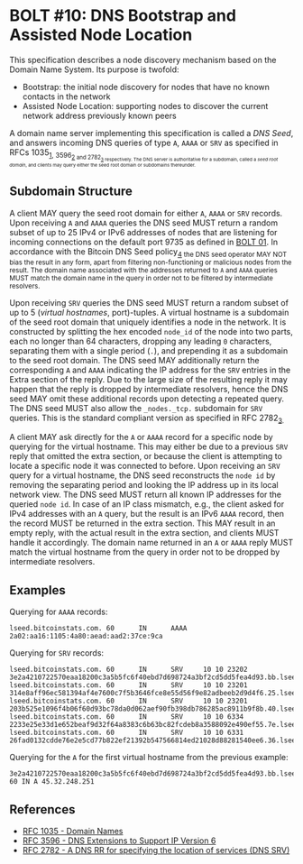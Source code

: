 # BOLT #10: DNS Bootstrap and Assisted Node Location

This specification describes a node discovery mechanism based on the Domain Name System.
Its purpose is twofold:

 - Bootstrap: the initial node discovery for nodes that have no known contacts in the network
 - Assisted Node Location: supporting nodes to discover the current network address previously known peers

A domain name server implementing this specification is called a _DNS Seed_, and answers incoming DNS queries of type `A`, `AAAA` or `SRV` as specified in RFCs 1035<sub>[1](#ref-1)</sup>, 3596<sub>[2](#ref-2)</sup> and 2782<sub>[3](#ref-3)</sup> respectively.
The DNS server is authoritative for a subdomain, called a _seed root domain_, and clients may query either the seed root domain or subdomains thereunder.

## Subdomain Structure

A client MAY query the seed root domain for either `A`, `AAAA` or `SRV` records.
Upon receiving `A` and `AAAA` queries the DNS seed MUST return a random subset of up to 25 IPv4 or IPv6 addresses of nodes that are listening for incoming connections on the default port 9735 as defined in [BOLT 01](01-messaging.md).
In accordance with the Bitcoin DNS Seed policy<sub>[4](#ref-4)</sup> the DNS seed operator MAY NOT bias the result in any form, apart from filtering non-functioning or malicious nodes from the result.
The domain name associated with the addresses returned to `A` and `AAAA` queries MUST match the domain name in the query in order not to be filtered by intermediate resolvers.

Upon receiving `SRV` queries the DNS seed MUST return a random subset of up to 5 (_virtual hostnames_, port)-tuples.
A virtual hostname is a subdomain of the seed root domain that uniquely identifies a node in the network.
It is constructed by splitting the hex encoded `node_id` of the node into two parts, each no longer than 64 characters, dropping any leading `0` characters, separating them with a single period (`.`), and prepending it as a subdomain to the seed root domain.
The DNS seed MAY additionally return the corresponding `A` and `AAAA` indicating the IP address for the `SRV` entries in the Extra section of the reply.
Due to the large size of the resulting reply it may happen that the reply is dropped by intermediate resolvers, hence the DNS seed MAY omit these additional records upon detecting a repeated query.
The DNS seed MUST also allow the `_nodes._tcp.` subdomain for `SRV` queries.
This is the standard compliant version as specified in RFC 2782<sub>[3](#ref-3).

A client MAY ask directly for the `A` or `AAAA` record for a specific node by querying for the virtual hostname.
This may either be due to a previous `SRV` reply that omitted the extra section, or because the client is attempting to locate a specific node it was connected to before.
Upon receiving an `SRV` query for a virtual hostname, the DNS seed reconstructs the `node id` by removing the separating period and looking the IP address up in its local network view.
The DNS seed MUST return all known IP addresses for the queried `node id`.
In case of an IP class mismatch, e.g., the client asked for IPv4 addresses with an `A` query, but the result is an IPv6 `AAAA` record, then the record MUST be returned in the extra section.
This MAY result in an empty reply, with the actual result in the extra section, and clients MUST handle it accordingly.
The domain name returned in an `A` or `AAAA` reply MUST match the virtual hostname from the query in order not to be dropped by intermediate resolvers.


## Examples

Querying for `AAAA` records:

	lseed.bitcoinstats.com. 60      IN      AAAA    2a02:aa16:1105:4a80:aead:aad2:37ce:9ca

Querying for `SRV` records:

	lseed.bitcoinstats.com. 60      IN      SRV     10 10 23202 3e2a4210722570eaa18200c3a5b5fc6f40ebd7d698724a3bf2cd5dd5fea4d93.bb.lseed.bitcoinstats.com.
	lseed.bitcoinstats.com. 60      IN      SRV     10 10 23201 314e8aff96ec581394af4e7600c7f5b3646fce8e55d56f9e82adbeeb2d9d4f6.25.lseed.bitcoinstats.com.
	lseed.bitcoinstats.com. 60      IN      SRV     10 10 23201 203b525e1096f4b06f60d93bc78da0d062aef90fb398db786285ac8911b9f8b.40.lseed.bitcoinstats.com.
	lseed.bitcoinstats.com. 60      IN      SRV     10 10 6334 2233e25e33d1e652beaf9d32f64a8383c6b63bc82fcdeb8a3588092e490ef55.7e.lseed.bitcoinstats.com.
	lseed.bitcoinstats.com. 60      IN      SRV     10 10 6331 26fad0132cdde76e2e5cd77b822ef21392b547566814ed21028d88281540ee6.36.lseed.bitcoinstats.com.

Querying for the `A` for the first virtual hostname from the previous example:

	3e2a4210722570eaa18200c3a5b5fc6f40ebd7d698724a3bf2cd5dd5fea4d93.bb.lseed.bitcoinstats.com. 60 IN A 45.32.248.251

## References
- <a id="ref-1">[RFC 1035 - Domain Names](https://www.ietf.org/rfc/rfc1035.txt)</a>
- <a id="ref-2">[RFC 3596 - DNS Extensions to Support IP Version 6](https://tools.ietf.org/html/rfc3596)</a>
- <a id="ref-3">[RFC 2782 - A DNS RR for specifying the location of services (DNS SRV)](https://www.ietf.org/rfc/rfc2782.txt)</a>
